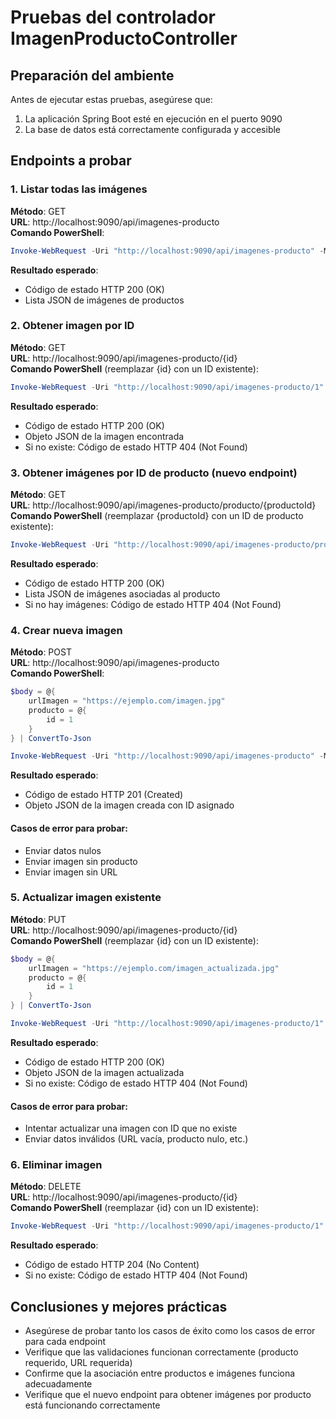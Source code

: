 # Pruebas del controlador ImagenProductoController

## Preparación del ambiente
Antes de ejecutar estas pruebas, asegúrese que:
1. La aplicación Spring Boot esté en ejecución en el puerto 9090
2. La base de datos está correctamente configurada y accesible

## Endpoints a probar

### 1. Listar todas las imágenes
**Método**: GET  
**URL**: http://localhost:9090/api/imagenes-producto  
**Comando PowerShell**:
```powershell
Invoke-WebRequest -Uri "http://localhost:9090/api/imagenes-producto" -Method GET -Headers @{"accept"="application/json"} -UseBasicParsing | Select-Object -ExpandProperty Content
```
**Resultado esperado**: 
- Código de estado HTTP 200 (OK)
- Lista JSON de imágenes de productos

### 2. Obtener imagen por ID
**Método**: GET  
**URL**: http://localhost:9090/api/imagenes-producto/{id}  
**Comando PowerShell** (reemplazar {id} con un ID existente):
```powershell
Invoke-WebRequest -Uri "http://localhost:9090/api/imagenes-producto/1" -Method GET -Headers @{"accept"="application/json"} -UseBasicParsing | Select-Object -ExpandProperty Content
```
**Resultado esperado**: 
- Código de estado HTTP 200 (OK)
- Objeto JSON de la imagen encontrada
- Si no existe: Código de estado HTTP 404 (Not Found)

### 3. Obtener imágenes por ID de producto (nuevo endpoint)
**Método**: GET  
**URL**: http://localhost:9090/api/imagenes-producto/producto/{productoId}  
**Comando PowerShell** (reemplazar {productoId} con un ID de producto existente):
```powershell
Invoke-WebRequest -Uri "http://localhost:9090/api/imagenes-producto/producto/1" -Method GET -Headers @{"accept"="application/json"} -UseBasicParsing | Select-Object -ExpandProperty Content
```
**Resultado esperado**: 
- Código de estado HTTP 200 (OK)
- Lista JSON de imágenes asociadas al producto
- Si no hay imágenes: Código de estado HTTP 404 (Not Found)

### 4. Crear nueva imagen
**Método**: POST  
**URL**: http://localhost:9090/api/imagenes-producto  
**Comando PowerShell**:
```powershell
$body = @{
    urlImagen = "https://ejemplo.com/imagen.jpg"
    producto = @{
        id = 1
    }
} | ConvertTo-Json

Invoke-WebRequest -Uri "http://localhost:9090/api/imagenes-producto" -Method POST -Headers @{"accept"="application/json"; "Content-Type"="application/json"} -Body $body -UseBasicParsing | Select-Object -ExpandProperty Content
```
**Resultado esperado**: 
- Código de estado HTTP 201 (Created)
- Objeto JSON de la imagen creada con ID asignado

#### Casos de error para probar:
- Enviar datos nulos
- Enviar imagen sin producto
- Enviar imagen sin URL

### 5. Actualizar imagen existente
**Método**: PUT  
**URL**: http://localhost:9090/api/imagenes-producto/{id}  
**Comando PowerShell** (reemplazar {id} con un ID existente):
```powershell
$body = @{
    urlImagen = "https://ejemplo.com/imagen_actualizada.jpg"
    producto = @{
        id = 1
    }
} | ConvertTo-Json

Invoke-WebRequest -Uri "http://localhost:9090/api/imagenes-producto/1" -Method PUT -Headers @{"accept"="application/json"; "Content-Type"="application/json"} -Body $body -UseBasicParsing | Select-Object -ExpandProperty Content
```
**Resultado esperado**: 
- Código de estado HTTP 200 (OK)
- Objeto JSON de la imagen actualizada
- Si no existe: Código de estado HTTP 404 (Not Found)

#### Casos de error para probar:
- Intentar actualizar una imagen con ID que no existe
- Enviar datos inválidos (URL vacía, producto nulo, etc.)

### 6. Eliminar imagen
**Método**: DELETE  
**URL**: http://localhost:9090/api/imagenes-producto/{id}  
**Comando PowerShell** (reemplazar {id} con un ID existente):
```powershell
Invoke-WebRequest -Uri "http://localhost:9090/api/imagenes-producto/1" -Method DELETE -Headers @{"accept"="application/json"} -UseBasicParsing | Select-Object -ExpandProperty StatusCode
```
**Resultado esperado**: 
- Código de estado HTTP 204 (No Content)
- Si no existe: Código de estado HTTP 404 (Not Found)

## Conclusiones y mejores prácticas
- Asegúrese de probar tanto los casos de éxito como los casos de error para cada endpoint
- Verifique que las validaciones funcionan correctamente (producto requerido, URL requerida)
- Confirme que la asociación entre productos e imágenes funciona adecuadamente
- Verifique que el nuevo endpoint para obtener imágenes por producto está funcionando correctamente
